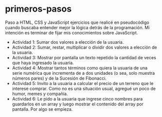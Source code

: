 # primeros-pasos

Paso a HTML, CSS y JavaScript ejercicios que realicé en pseudocódigo cuando buscaba entender mejor la lógica detrás de la programación. Mi intención es terminar de fijar mis conocimientos sobre JavaScript.

- Actividad 1: Sumar dos valores a elección de la usuaria.
- Actividad 2: Sumar, restar, multiplicar o dividir dos valores a elección de la usuaria.
- Actividad 3: Mostrar por pantalla un texto repetido la cantidad de veces que haya ingresado la usuaria.
- Actividad 4: Mostrar tantos términos como quiera la usuaria de una serie numérica que incrementa de a dos unidades (o sea, solo muestra números pares) y de la Sucesión de Fibonacci.
- Actividad 5: Invito a la usuaria a calcular el precio de un terreno que le interese comprar. Como no es una situación usual, agregué un poco de humor, memes y compañía.
- Actividad 6: Le pido a la usuaria que ingrese cinco nombres para guardarlos en un array y luego mostrar el contenido del array por pantalla. Por algo se empieza.
